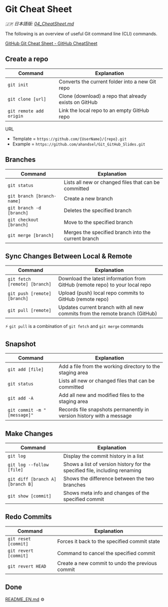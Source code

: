 # Git Cheat Sheet

_🇯🇵 日本語版: [04_CheatSheet.md](04_CheatSheet.md)_

The following is an overview of useful Git command line (CLI) commands.

[GitHub Git Cheat Sheet - GitHub CheatSheet](https://training.github.com/downloads/github-git-cheat-sheet/)

## Create a repo

| Command                 | Explanation                                           |
| ----------------------- | ----------------------------------------------------- |
| `git init`              | Converts the current folder into a new Git repo       |
| `git clone [url]`       | Clone (download) a repo that already exists on GitHub |
| `git remote add origin` | Link the local repo to an empty GitHub repo           |

URL
* Template = `https://github.com/{UserName}/{repo}.git`
* Example = `https://github.com/ahandsel/Git_GitHub_Slides.git`

## Branches

| Command                    | Explanation                                          |
| -------------------------- | ---------------------------------------------------- |
| `git status`               | Lists all new or changed files that can be committed |
| `git branch [branch-name]` | Create a new branch                                  |
| `git branch -d [branch]`   | Deletes the specified branch                         |
| `git checkout [branch]`    | Move to the specified branch                         |
| `git merge [branch]`       | Merges the specified branch into the current branch  |

## Sync Changes Between Local & Remote

| Command                       | Explanation                                                                  |
| ----------------------------- | ---------------------------------------------------------------------------- |
| `git fetch [remote] [branch]` | Download the latest information from GitHub (remote repo) to your local repo |
| `git push [remote] [branch]`  | Upload (push) local repo commits to GitHub (remote repo)                     |
| `git pull [remote]`           | Updates current branch with all new commits from the remote branch (GitHub)  |

⚡ `git pull` is a combination of `git fetch` and `git merge` commands

## Snapshot

| Command                     | Explanation                                                          |
| --------------------------- | -------------------------------------------------------------------- |
| `git add [file]`            | Add a file from the working directory to the staging area                    |
| `git status`                | Lists all new or changed files that can be committed                 |
| `git add -A`                | Add all new and modified files to the staging area                   |
| `git commit -m "[message]"` | Records file snapshots permanently in version history with a message |

## Make Changes

| Command                          | Explanation                                                                |
| -------------------------------- | -------------------------------------------------------------------------- |
| `git log`                        | Display the commit history in a list                                       |
| `git log --follow [file]`        | Shows a list of version history for the specified file, including renaming |
| `git diff [branch A] [branch B]` | Shows the difference between the two branches                              |
| `git show [commit]`              | Shows meta info and changes of the specified commit                        |

## Redo Commits

| Command               | Explanation                                     |
| --------------------- | ----------------------------------------------- |
| `git reset [commit]`  | Forces it back to the specified commit state    |
| `git revert [commit]` | Command to cancel the specified commit          |
| `git revert HEAD`     | Create a new commit to undo the previous commit |

## Done <!-- omit in toc -->
[README_EN.md](README_EN.md) ⚙️
